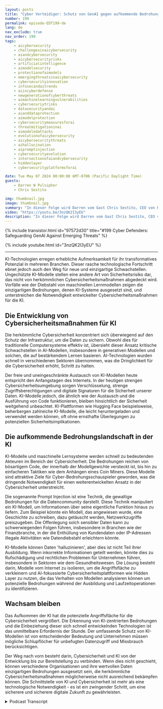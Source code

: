 ```yaml
---
layout: posts
title: "Cyber Verteidiger: Schutz von GenAI gegen aufkommende Bedrohungen"
number: 199
permalink: episode-EDT199-de
lang: de
nav_exclude: true
nav_order: 199
tags:
    - aicybersecurity
    - challengesinaicybersecurity
    - aiandcybersecurity
    - aicybersecurityrisks
    - artificialintelligence
    - aimodelsecurity
    - protectionofaimodels
    - emergingthreatsinaicybersecurity
    - cybersecurityinnovation
    - infosecandaitrends
    - aiincyberdefense
    - newgenerationofcyberthreats
    - aimachinelearningvulnerabilities
    - cybersecuriytrisks
    - datasecurityandai
    - aianddataprotection
    - aimodelprotection
    - cybersecuritymeasuresforai
    - threatmitigationinai
    - aimodeledattacks
    - evolutionofaicybersecurity
    - aicybersecuritythreats
    - aihallucination
    - aipromptinjection
    - cybersecurityevolution
    - intersectionofaiandcybersecurity
    - hiddenlayer
    - cybersecurityplatformsforai

date: Tue May 07 2024 00:00:00 GMT-0700 (Pacific Daylight Time)
guests:
    - Darren W Pulsipher
    - Chris Sestito

img: thumbnail.jpg
image: thumbnail.jpg
summary: "In dieser Folge wird Darren vom Gast Chris Sestito, CEO von Hiddenlayer, begleitet, während wir die Schwachstellen aufdecken, die unsere digitale Zukunft bedrohen, und innovative Lösungen zur Absicherung von KI-Systemen vor Ausbeutung und Missbrauch erkunden."
video: "https://youtu.be/3nzQK2I3yEU"
description: "In dieser Folge wird Darren vom Gast Chris Sestito, CEO von Hiddenlayer, begleitet, während wir die Schwachstellen aufdecken, die unsere digitale Zukunft bedrohen, und innovative Lösungen zur Absicherung von KI-Systemen vor Ausbeutung und Missbrauch erkunden."
---
```


<div>
{% include transistor.html id="97572d30" title="#199 Cyber Defenders: Safeguarding GenAI Against Emerging Threats" %}

{% include youtube.html id="3nzQK2I3yEU" %}
</div>

---

KI-Technologien erregen erhebliche Aufmerksamkeit für ihr transformatives Potenzial in mehreren Branchen. Dieser rasche technologische Fortschritt ebnet jedoch auch den Weg für neue und einzigartige Schwachstellen. Ungechützte KI-Modelle stellen eine andere Art von Sicherheitsrisiko dar, das nicht von herkömmlichen Cybersicherheitsmaßnahmen abgedeckt wird. Vorfälle wie der Diebstahl von maschinellen Lernmodellen zeigen die einzigartigen Bedrohungen, denen KI-Systeme ausgesetzt sind, und unterstreichen die Notwendigkeit entwickelter Cybersicherheitsmaßnahmen für die KI.

## Die Entwicklung von Cybersicherheitsmaßnahmen für KI

Die herkömmliche Cybersicherheit konzentriert sich überwiegend auf den Schutz der Infrastruktur, um die Daten zu sichern. Obwohl dies für traditionelle Computersysteme effektiv ist, übersieht dieser Ansatz kritische Schwachstellen in AI-Modellen, insbesondere in generativen Modellen und solchen, die auf bestärkendem Lernen basieren. AI-Technologien wurden schnell in verschiedenen Sektoren übernommen, was die Dringlichkeit für die Cybersicherheit erhöht, Schritt zu halten.

Der freie und uneingeschränkte Austausch von KI-Modellen heute entspricht den Anfangstagen des Internets. In der heutigen strengen Cybersicherheitsumgebung sorgen Verschlüsselung, strenge Zugriffsberechtigungen und digitale Signaturen für die Sicherheit unserer Daten. KI-Modelle jedoch, die ähnlich wie der Austausch und die Ausführung von Code funktionieren, bleiben hinsichtlich der Sicherheit weitgehend unbeachtet. KI-Plattformen wie Hugging Face beispielsweise, beherbergen zahlreiche KI-Modelle, die leicht heruntergeladen und verwendet werden können, oft ohne ernsthafte Überlegungen zu potenziellen Sicherheitsimplikationen.

## Die aufkommende Bedrohungslandschaft in der KI

KI-Modelle und maschinelle Lernsysteme werden schnell zu bedeutenden Akteuren im Bereich der Cybersicherheit. Die Bedrohungen reichen von bösartigem Code, der innerhalb der Modellgewichte versteckt ist, bis hin zu einfacheren Taktiken wie dem Anhängen eines Coin Miners. Diese Modelle sind attraktive Ziele für Cyber-Bedrohungsschauspieler geworden, was die dringende Notwendigkeit für einen weiterentwickelten Ansatz in der Cybersicherheit unterstreicht.

Die sogenannte Prompt Injection ist eine Technik, die gewaltige Bedrohungen für die Datencommunity darstellt. Diese Technik manipuliert ein KI-Modell, um Informationen über seine eigentliche Funktion hinaus zu liefern. Zum Beispiel könnte ein Modell, das angewiesen wurde, eine Geschichte zu schreiben, dazu getäuscht werden, Netzwerkzugriffe preiszugeben. Die Offenlegung solch sensibler Daten kann zu schwerwiegenden Folgen führen, insbesondere in Branchen wie der Finanzbranche, in der die Enthüllung von Kundendaten oder IP-Adressen illegale Aktivitäten wie Datendiebstahl erleichtern könnte.

KI-Modelle können Daten 'halluzinieren', aber dies ist nicht Teil ihrer Ausbildung. Wenn inkorrekte Informationen geteilt werden, könnte dies zu Rufschädigung und rechtlichen Problemen für Unternehmen führen, insbesondere in Sektoren wie dem Gesundheitswesen. Die Lösung besteht darin, Modelle vom Internet zu isolieren, um die Angriffsfläche zu verkleinern und AI-fokussierte Cybersicherheitsplattformen wie Hidden Layer zu nutzen, die das Verhalten von Modellen analysieren können um potenzielle Bedrohungen während der Ausbildung und Laufzeitoperationen zu identifizieren.

## Wachsam bleiben

Das Aufkommen der KI hat die potenzielle Angriffsfläche für die Cybersicherheit vergrößert. Die Erkennung von KI-zentrierten Bedrohungen und die Einbeziehung dieser sich schnell entwickelnden Technologien ist das unmittelbare Erfordernis der Stunde. Der umfassende Schutz von KI-Modellen ist von entscheidender Bedeutung und Unternehmen müssen mögliche Schlupflöcher für unbefugten Datenzugriff und Missbrauch berücksichtigen.

Der Weg nach vorn besteht darin, Cybersicherheit und KI von der Entwicklung bis zur Bereitstellung zu verbinden. Wenn dies nicht geschieht, können verschiedene Organisationen und ihre wertvollen Daten einzigartigen Bedrohungen ausgesetzt sein, die herkömmliche Cybersicherheitsmaßnahmen möglicherweise nicht ausreichend bekämpfen können. Die Schnittstelle von KI und Cybersicherheit ist mehr als eine technologische Notwendigkeit - es ist ein zwingender Schritt, um eine sicherere und sicherere digitale Zukunft zu gewährleisten.



<details>
<summary> Podcast Transcript </summary>

<p></p>

</details>
